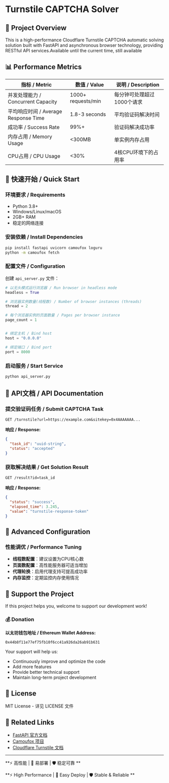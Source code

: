 # Turnstile CAPTCHA Solver

## 🚀 Project Overview
This is a high-performance Cloudflare Turnstile CAPTCHA automatic solving solution built with FastAPI and asynchronous browser technology, providing RESTful API services.Available until the current time, still available

## 📊 Performance Metrics

| 指标 / Metric | 数值 / Value | 说明 / Description |
|---------------|--------------|--------------------|
| 并发处理能力 / Concurrent Capacity | 1000+ requests/min | 每分钟可处理超过1000个请求 |
| 平均响应时间 / Average Response Time | 1.8-3 seconds | 平均验证码解决时间 |
| 成功率 / Success Rate | 99%+ | 验证码解决成功率 |
| 内存占用 / Memory Usage | <300MB | 单实例内存占用 |
| CPU占用 / CPU Usage | <30% | 4核CPU环境下的占用率 |

## 🚀 快速开始 / Quick Start

### 环境要求 / Requirements
- Python 3.8+
- Windows/Linux/macOS
- 2GB+ RAM
- 稳定的网络连接

### 安装依赖 / Install Dependencies
```bash
pip install fastapi uvicorn camoufox loguru
python -m camoufox fetch
```

### 配置文件 / Configuration
创建 `api_server.py` 文件：
```python
# 以无头模式运行浏览器 / Run browser in headless mode
headless = True

# 浏览器实例数量(线程数) / Number of browser instances (threads)
thread = 2

# 每个浏览器实例的页面数量 / Pages per browser instance
page_count = 1


# 绑定主机 / Bind host
host = "0.0.0.0"

# 绑定端口 / Bind port
port = 8000
```


### 启动服务 / Start Service
```bash
python api_server.py
```

## 📖 API文档 / API Documentation

### 提交验证码任务 / Submit CAPTCHA Task
```http
GET /turnstile?url=https://example.com&sitekey=0x4AAAAAAA...
```

**响应 / Response:**
```json
{
  "task_id": "uuid-string",
  "status": "accepted"
}
```

### 获取解决结果 / Get Solution Result
```http
GET /result?id=task_id
```

**响应 / Response:**
```json
{
  "status": "success",
  "elapsed_time": 3.245,
  "value": "turnstile-response-token"
}
```

## 🔧 Advanced Configuration

### 性能调优 / Performance Tuning
- **线程数配置**：建议设置为CPU核心数
- **页面数配置**：高性能服务器可适当增加
- **代理轮换**：启用代理支持可提高成功率
- **内存监控**：定期监控内存使用情况

## 🤝 Support the Project

If this project helps you, welcome to support our development work!

### 💰 Donation
**以太坊钱包地址 / Ethereum Wallet Address:**
```
0x44b8f11e77ef75fb10f6cc41a926da26ab91b631
```

Your support will help us:
- Continuously improve and optimize the code
- Add more features
- Provide better technical support
- Maintain long-term project development

## 📄 License

MIT License - 详见 LICENSE 文件

## 🔗 Related Links

- [FastAPI 官方文档](https://fastapi.tiangolo.com/)
- [Camoufox 项目](https://github.com/daijro/camoufox)
- [Cloudflare Turnstile 文档](https://developers.cloudflare.com/turnstile/)

---

**⚡ 高性能 | 🚀 易部署 | 🛡️ 稳定可靠 **

**⚡ High Performance | 🚀 Easy Deploy | 🛡️ Stable & Reliable **
